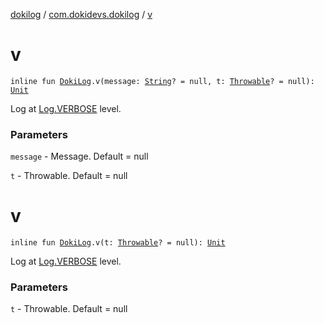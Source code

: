 [dokilog](../index.md) / [com.dokidevs.dokilog](index.md) / [v](./v.md)

# v

`inline fun `[`DokiLog`](-doki-log/index.md)`.v(message: `[`String`](https://kotlinlang.org/api/latest/jvm/stdlib/kotlin/-string/index.html)`? = null, t: `[`Throwable`](https://kotlinlang.org/api/latest/jvm/stdlib/kotlin/-throwable/index.html)`? = null): `[`Unit`](https://kotlinlang.org/api/latest/jvm/stdlib/kotlin/-unit/index.html)

Log at [Log.VERBOSE](https://developer.android.com/reference/android/util/Log.html#VERBOSE) level.

### Parameters

`message` - Message. Default = null

`t` - Throwable. Default = null

# v

`inline fun `[`DokiLog`](-doki-log/index.md)`.v(t: `[`Throwable`](https://kotlinlang.org/api/latest/jvm/stdlib/kotlin/-throwable/index.html)`? = null): `[`Unit`](https://kotlinlang.org/api/latest/jvm/stdlib/kotlin/-unit/index.html)

Log at [Log.VERBOSE](https://developer.android.com/reference/android/util/Log.html#VERBOSE) level.

### Parameters

`t` - Throwable. Default = null